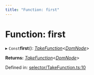 ```yaml
---
title: "Function: first"
---
```


# Function: first

▸ `Const`**first**(): [*TakeFunction*](../types/takefunction.md)<[*DomNode*](../classes/domnode.md)\>

**Returns:** [*TakeFunction*](../types/takefunction.md)<[*DomNode*](../classes/domnode.md)\>

Defined in: [selector/TakeFunction.ts:10](https://github.com/44x1carbon/gigantes/blob/89b5bd4/src/selector/TakeFunction.ts#L10)
